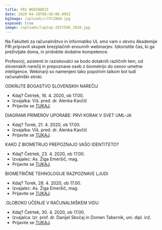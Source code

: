 ```yaml
---
title: FRI WEBINARJI
date: 2020-04-10T08:56:06.095Z
bgImage: /uploads/c75t2860.jpg
exposed: true
image: /uploads/laptop-2557586_1920.jpg
---
```

Na Fakulteti za računalništvo in informatiko UL smo vam v okviru Akademije FRI pripravili skupek brezplačnih enournih webinarjev. Izkoristite čas, ki ga preživljate doma, in pridobite dodatne kompetence.

Profesorji, asistenti in raziskovalci se bodo dotaknili različnih tem, od slovenskih narečij in prepoznave oseb z biometrijo do osnov umetne inteligence. Webinarji so namenjeni tako popolnim laikom kot tudi računalniški stroki. 

ODKRIJTE BOGASTVO SLOVENSKIH NAREČIJ

* Kdaj? Četrtek, 16. 4. 2020, ob 17.00.
* Izvajalka: Viš. pred. dr. Alenka Kavčič
* Prijavite se [TUKAJ](https://www.eventbrite.com/e/102414817476).

DIAGRAMI PRIMEROV UPORABE: PRVI KORAK V SVET UML-JA

* Kdaj? Torek, 21. 4. 2020, ob 17.00.
* Izvajalka: Viš. pred. dr. Alenka Kavčič
* Prijavite se [TUKAJ](https://www.eventbrite.com/e/102417236712).

KAKO Z BIOMETRIJO PREPOZNAJO VAŠO IDENTITETO?

* Kdaj? Četrtek, 23. 4. 2020, ob 17.00.
* Izvajalec: As. Žiga Emeršič, mag.
* Prijavite se [TUKAJ](https://www.eventbrite.com/e/102418342018).

BIOMETRIČNE TEHNOLOGIJE RAZPOZNAVE LJUDI

* Kdaj? Torek, 28. 4. 2020, ob 17.00.
* Izvajalec: As. Žiga Emeršič, mag.
* Prijavite se [TUKAJ](https://www.eventbrite.com/e/102418592768).

.GLOBOKO UČENJE V RAČUNALNIŠKEM VIDU

* Kdaj? Četrtek, 30. 4. 2020, ob 17.00.
* Izvajalca: Izr. prof. dr. Danijel Skočaj in Domen Tabernik, uni. dipl. inž.
* Prijavite se [TUKAJ](https://www.eventbrite.com/e/102419310916).